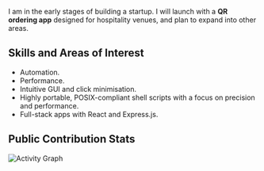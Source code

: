I am in the early stages of building a startup. I will launch with a **QR ordering app** designed for hospitality venues, and plan to expand into other areas.

## Skills and Areas of Interest

- Automation.
- Performance.
- Intuitive GUI and click minimisation.
- Highly portable, POSIX-compliant shell scripts with a focus on precision and performance.
- Full-stack apps with React and Express.js.

## Public Contribution Stats

<!-- ![GitHub Stats](https://github-readme-stats.vercel.app/api?username=rzjnzk) -->
<!-- ![Most Used Languages in Public Repositories](https://github-readme-stats.vercel.app/api/top-langs/?username=rzjnzk) -->
<!-- https://github.com/rahul-jha98/github-stats-transparent -->
![Activity Graph](https://github-readme-activity-graph.vercel.app/graph?username=rzjnzk&theme=github-compact)
